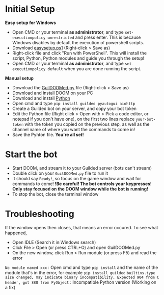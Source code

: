 # Initial Setup
**Easy setup for Windows**
- Open CMD or your terminal **as administrator**, and type `set-executionpolicy unrestricted` and press enter. This is because Windows disables by default the execution of powershell scripts.
- Download [easysetup.ps1](https://raw.githubusercontent.com/helloyanis/GuilDoomed/main/easysetup.ps1) (Right-click > Save as)
- Right-click file and click "Run with PowerShell". This will install the script, Python, Python modules and guide you through the setup!
- Open CMD or your terminal **as administrator**, and type `set-executionpolicy default` when you are done running the script.


**Manual setup**
- Download the [GuilDOOMed.py](https://raw.githubusercontent.com/helloyanis/GuilDoomed/main/GuilDOOMed.py) file (Right-click > Save as)
- Download and install DOOM on your PC
- Download and install [Python](https://www.python.org/downloads/)
- Open cmd and type `pip install guilded pyautogui aiohttp`
- Create a Guilded bot on your server, and copy your bot token
- Edit the Python file (Right click > Open with > Pick a code editor, or notepad if you don't have one), on the first two lines replace `your-bot-token` with the token you copied on the previous step, as well as the channel name of where you want the commands to come in!
- Save the Pyhton file. **You're all set!**


# Start the bot
- Start DOOM, and stream it to your Guilded server (bots can't stream)
- Double click on your `GuilDOOMed.py` file to run it
- It should say `Ready!`, so focus on the game window and wait for commands to come!
**!Be careful! The bot controls your keypresses! Only stay focused on the DOOM window while the bot is running!**
- To stop the bot, close the terminal window

# Troubleshooting
If the window opens then closes, that means an error occured. To see what happened,
- Open IDLE (Search it in Windows search)
- Click File > Open (or press CTRL+O) and open GuilDOOMed.py
- On the new window, click Run > Run module (or press F5) and read the error

`No module named xxx` : Open cmd and type `pip install` and the name of the module that's in the error, for example `pip install guilded`
`builtins.type size changed, may indicate binary incompatibility. Expected 904 from C header, got 888 from PyObject` : Incompatible Python version (Working on a fix)
